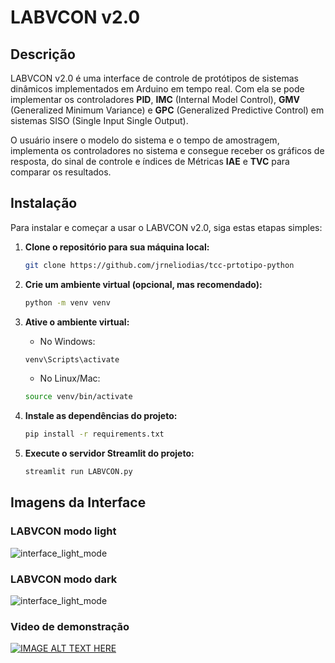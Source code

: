 # LABVCON v2.0

## Descrição

LABVCON v2.0 é uma interface de controle de protótipos de sistemas dinâmicos implementados em Arduino em tempo real. Com ela se pode implementar os controladores **PID**, **IMC** (Internal Model Control), **GMV** (Generalized Minimum Variance) e **GPC** (Generalized Predictive Control) em sistemas SISO (Single Input Single Output). 

O usuário insere o modelo do sistema e o tempo de amostragem, implementa os controladores no sistema e consegue receber os gráficos de resposta, do sinal de controle e índices de Métricas **IAE** e **TVC** para comparar os resultados.

## Instalação

Para instalar e começar a usar o LABVCON v2.0, siga estas etapas simples:

1. **Clone o repositório para sua máquina local:**
   ```bash
   git clone https://github.com/jrneliodias/tcc-prtotipo-python
    ```

2. **Crie um ambiente virtual (opcional, mas recomendado):**
    ```bash
    python -m venv venv
    ```
3. **Ative o ambiente virtual:**
    - No Windows:
     ```bash
    venv\Scripts\activate
    ```
    - No Linux/Mac:
     ```bash
    source venv/bin/activate
    ```

4. **Instale as dependências do projeto:**
    ```bash
    pip install -r requirements.txt
    ```

5. **Execute o servidor Streamlit do projeto:**
    ```bash
    streamlit run LABVCON.py
    ```

## Imagens da Interface

### LABVCON modo light
![interface_light_mode](img/Interface_GMV_3ref.png)

### LABVCON modo dark
![interface_light_mode](img/interface_gpc.png)

### Video de demonstração
[![IMAGE ALT TEXT HERE](https://img.youtube.com/vi/iYGOIkJjMlA/0.jpg)](https://www.youtube.com/watch?v=iYGOIkJjMlA)
